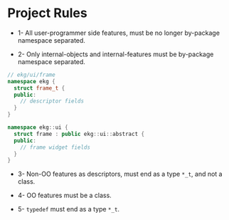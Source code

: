 # Project Rules

* 1- All user-programmer side features, must be no longer by-package namespace separated.  

* 2- Only internal-objects and internal-features must be by-package namespace separated.
```c++
// ekg/ui/frame
namespace ekg {
  struct frame_t {
  public:
    // descriptor fields
  }
}

namespace ekg::ui {
  struct frame : public ekg::ui::abstract {
  public:
    // frame widget fields
  }
}
```

* 3- Non-OO features as descriptors, must end as a type `*_t`, and not a class.

* 4- OO features must be a class.

* 5- `typedef` must end as a type `*_t`.